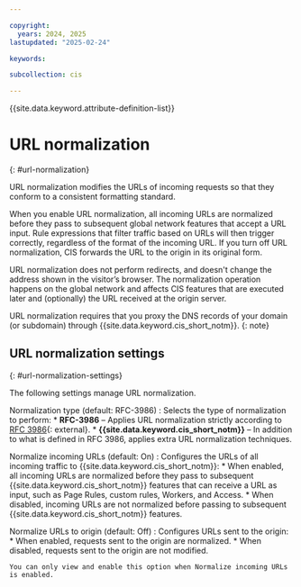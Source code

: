 ```yaml
---

copyright:
  years: 2024, 2025
lastupdated: "2025-02-24"

keywords:

subcollection: cis

---
```


{{site.data.keyword.attribute-definition-list}}

# URL normalization
{: #url-normalization}

URL normalization modifies the URLs of incoming requests so that they conform to a consistent formatting standard.

When you enable URL normalization, all incoming URLs are normalized before they pass to subsequent global network features that accept a URL input. Rule expressions that filter traffic based on URLs will then trigger correctly, regardless of the format of the incoming URL. If you turn off URL normalization, CIS forwards the URL to the origin in its original form.

URL normalization does not perform redirects, and doesn't change the address shown in the visitor’s browser. The normalization operation happens on the global network and affects CIS features that are executed later and (optionally) the URL received at the origin server.

URL normalization requires that you proxy the DNS records of your domain (or subdomain) through {{site.data.keyword.cis_short_notm}}.
{: note}

## URL normalization settings
{: #url-normalization-settings}

The following settings manage URL normalization.

Normalization type (default: RFC-3986)
:   Selects the type of normalization to perform:
    * **RFC-3986** – Applies URL normalization strictly according to [RFC 3986](https://datatracker.ietf.org/doc/html/rfc3986){: external}.
    * **{{site.data.keyword.cis_short_notm}}** – In addition to what is defined in RFC 3986, applies extra URL normalization techniques.

Normalize incoming URLs (default: On)
:   Configures the URLs of all incoming traffic to {{site.data.keyword.cis_short_notm}}:
    * When enabled, all incoming URLs are normalized before they pass to subsequent {{site.data.keyword.cis_short_notm}} features that can receive a URL as input, such as Page Rules, custom rules, Workers, and Access.
    * When disabled, incoming URLs are not normalized before passing to subsequent {{site.data.keyword.cis_short_notm}} features.

Normalize URLs to origin (default: Off)
:   Configures URLs sent to the origin:
    * When enabled, requests sent to the origin are normalized.
    * When disabled, requests sent to the origin are not modified.

    You can only view and enable this option when Normalize incoming URLs is enabled.
